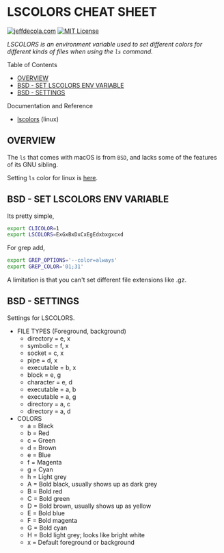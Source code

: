 # LSCOLORS CHEAT SHEET

[![jeffdecola.com](https://img.shields.io/badge/website-jeffdecola.com-blue)](https://jeffdecola.com)
[![MIT License](https://img.shields.io/:license-mit-blue.svg)](https://jeffdecola.mit-license.org)

_LSCOLORS is an environment variable used to set different colors
for different kinds of files when using the `ls` command._

Table of Contents

* [OVERVIEW](https://github.com/JeffDeCola/my-cheat-sheets/tree/master/software/development/operating-systems/macos/lscolors-cheat-sheet#overview)
* [BSD - SET LSCOLORS ENV VARIABLE](https://github.com/JeffDeCola/my-cheat-sheets/tree/master/software/development/operating-systems/macos/lscolors-cheat-sheet#bsd---set-lscolors-env-variable)
* [BSD - SETTINGS](https://github.com/JeffDeCola/my-cheat-sheets/tree/master/software/development/operating-systems/macos/lscolors-cheat-sheet#bsd---settings)

Documentation and Reference

* [lscolors](https://github.com/JeffDeCola/my-cheat-sheets/tree/master/software/development/operating-systems/linux/ls_colors-cheat-sheet)
  (linux)

## OVERVIEW

The `ls` that comes with macOS is from `BSD`, and lacks some
of the features of its GNU sibling.

Setting `ls` color for linux is
[here](https://github.com/JeffDeCola/my-cheat-sheets/tree/master/software/development/operating-systems/linux/ls_colors-cheat-sheet).

## BSD - SET LSCOLORS ENV VARIABLE

Its pretty simple,

```bash
export CLICOLOR=1
export LSCOLORS=ExGxBxDxCxEgEdxbxgxcxd
```

For grep add,

```bash
export GREP_OPTIONS='--color=always'
export GREP_COLOR='01;31'
```

A limitation is that you can't set different file
extensions like .gz.

## BSD - SETTINGS

Settings for LSCOLORS.

* FILE TYPES (Foreground, background)
  * directory = e, x
  * symbolic = f, x
  * socket = c, x
  * pipe = d, x
  * executable = b, x
  * block = e, g
  * character = e, d
  * executable = a, b
  * executable = a, g
  * directory = a, c
  * directory = a, d
* COLORS
  * a = Black
  * b = Red
  * c = Green
  * d = Brown
  * e = Blue
  * f = Magenta
  * g = Cyan
  * h = Light grey
  * A = Bold black, usually shows up as dark grey
  * B = Bold red
  * C = Bold green
  * D = Bold brown, usually shows up as yellow
  * E = Bold blue
  * F = Bold magenta
  * G = Bold cyan
  * H = Bold light grey; looks like bright white
  * x = Default foreground or background
